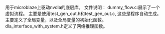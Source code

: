 用于microblaze上驱动nvdla的底层库。
文件说明：
dummy_flow.c:展示了一个虚拟流程。
主要是使用test_gen_out.h和test_gen_out.c, 这些是程序自动生成。主要定义了全局变量，以及全局变量的初始化函数。
dla_interface_with_system.h定义了网络推理函数。